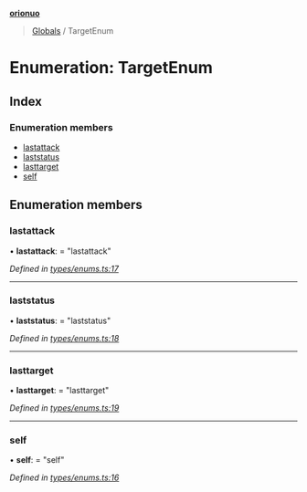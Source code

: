 **[orionuo](../README.md)**

> [Globals](../globals.md) / TargetEnum

# Enumeration: TargetEnum

## Index

### Enumeration members

* [lastattack](targetenum.md#lastattack)
* [laststatus](targetenum.md#laststatus)
* [lasttarget](targetenum.md#lasttarget)
* [self](targetenum.md#self)

## Enumeration members

### lastattack

•  **lastattack**:  = "lastattack"

*Defined in [types/enums.ts:17](https://github.com/msviha/orionuo/blob/d630079/src/types/enums.ts#L17)*

___

### laststatus

•  **laststatus**:  = "laststatus"

*Defined in [types/enums.ts:18](https://github.com/msviha/orionuo/blob/d630079/src/types/enums.ts#L18)*

___

### lasttarget

•  **lasttarget**:  = "lasttarget"

*Defined in [types/enums.ts:19](https://github.com/msviha/orionuo/blob/d630079/src/types/enums.ts#L19)*

___

### self

•  **self**:  = "self"

*Defined in [types/enums.ts:16](https://github.com/msviha/orionuo/blob/d630079/src/types/enums.ts#L16)*
